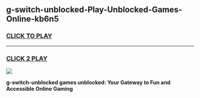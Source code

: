 
## g-switch-unblocked-Play-Unblocked-Games-Online-kb6n5
<h3>
<a href="https://premium76.site?title=g-switch-unblocked&ref=25A">CLICK TO PLAY</a></h3>
<hr>

<h3>
<a href="https://premium76.site?title=g-switch-unblocked&ref=25A">CLICK 2 PLAY</a>
  
</h3>

<a href="https://premium76.site?title=g-switch-unblocked&ref=25A"><img src="https://clearcache.store/games.png"></a>


**g-switch-unblocked games unblocked: Your Gateway to Fun and Accessible Online Gaming**
